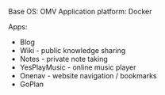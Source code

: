 Base OS: OMV
Application platform: Docker

Apps:

* Blog
* Wiki - public knowledge sharing
* Notes - private note taking
* YesPlayMusic - online music player
* Onenav - website navigation / bookmarks
* GoPlan